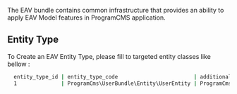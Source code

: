 The EAV bundle contains common infrastructure that provides an ability to apply EAV Model features in ProgramCMS application.

## Entity Type
To Create an EAV Entity Type, please fill to targeted entity classes like bellow :
```bash
  entity_type_id | entity_type_code                        | additional_attribute_table
  1              | ProgramCms\UserBundle\Entity\UserEntity | ProgramCms\UserBundle\Entity\UserEavAttribute
```